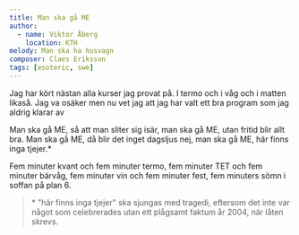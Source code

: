 ```yaml
---
title: Man ska gå ME
author:
  - name: Viktor Åberg
    location: KTH
melody: Man ska ha husvagn
composer: Claes Eriksson
tags: [esoteric, swe]
---
```


Jag har kört nästan alla kurser jag provat på.
I termo och i våg och i matten likaså.
Jag va osäker men nu vet jag att jag har
valt ett bra program som jag aldrig klarar av

Man ska gå ME, så att man sliter sig isär,
man ska gå ME, utan fritid blir allt bra.
Man ska gå ME, då blir det inget dagsljus nej,
man ska gå ME, här finns inga tjejer.\*

Fem minuter kvant och fem minuter termo,
fem minuter TET och fem minuter bärvåg,
fem minuter vin och fem minuter fest,
fem minuters sömn i soffan på plan 6.

> \* "här finns inga tjejer" ska sjungas med tragedi, eftersom det inte var något
> som celebrerades utan ett plågsamt faktum år 2004, när låten skrevs.
